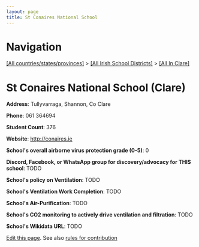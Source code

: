```yaml
---
layout: page
title: St Conaires National School
---
```

# Navigation

[[All countries/states/provinces]](../../..) > [[All Irish School Districts]](../..) > [[All In Clare]](..)

# St Conaires National School (Clare)

**Address**: Tullyvarraga, Shannon, Co Clare

**Phone**: 061 364694

**Student Count**: 376

**Website**: <http://conaires.ie>

**School's overall airborne virus protection grade (0-5)**: 0

**Discord, Facebook, or WhatsApp group for discovery/advocacy for THIS school**: TODO

**School's policy on Ventilation**: TODO

**School's Ventilation Work Completion**: TODO

**School's Air-Purification**: TODO

**School's CO2 monitoring to actively drive ventilation and filtration**: TODO

**School's Wikidata URL**: TODO


[Edit this page](https://github.com/ventilate-schools/Ireland/edit/main/./Clare/St_Conaires_National_School.md). See also [rules for contribution](../../../contribution-rules/)